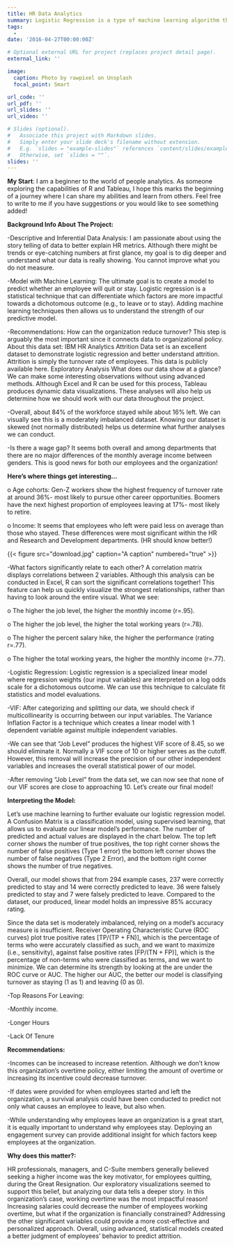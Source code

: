 ```yaml
---
title: HR Data Analytics
summary: Logistic Regression is a type of machine learning algorithm that is used to predict/forecast variables that are categorical in nature. It is used to solve classification tasks.
tags:
  -    
date: '2016-04-27T00:00:00Z'

# Optional external URL for project (replaces project detail page).
external_link: ''

image:
  caption: Photo by rawpixel on Unsplash
  focal_point: Smart

url_code: ''
url_pdf: ''
url_slides: ''
url_video: ''

# Slides (optional).
#   Associate this project with Markdown slides.
#   Simply enter your slide deck's filename without extension.
#   E.g. `slides = "example-slides"` references `content/slides/example-slides.md`.
#   Otherwise, set `slides = ""`.
slides: ''
---
```


**My Start**: I am a beginner to the world of people analytics. As someone
exploring the capabilities of R and Tableau, I hope this marks the beginning of a journey
where I can share my abilities and learn from others. Feel free to write to me if you have
suggestions or you would like to see something added!

**Background Info About The Project:**


-Descriptive and Inferential Data Analysis: I am passionate about using the story telling
of data to better explain HR metrics. Although there might be trends or eye-catching
numbers at first glance, my goal is to dig deeper and understand what our data is really
showing. You cannot improve what you do not measure.

-Model with Machine Learning: The ultimate goal is to create a model to predict
whether an employee will quit or stay. Logistic regression is a statistical technique that
can differentiate which factors are more impactful towards a dichotomous outcome (e.g.,
to leave or to stay). Adding machine learning techniques then allows us to understand the
strength of our predictive model.

-Recommendations: How can the organization reduce turnover? This step is arguably the
most important since it connects data to organizational policy.
About this data set: IBM HR Analytics Attrition Data set is an excellent dataset to demonstrate
logistic regression and better understand attrition. Attrition is simply the turnover rate of
employees. This data is publicly available here.
Exploratory Analysis
What does our data show at a glance? We can make some interesting observations without using
advanced methods. Although Excel and R can be used for this process, Tableau produces
dynamic data visualizations. These analyses will also help us determine how we should work
with our data throughout the project.

-Overall, about 84% of the workforce stayed while about 16% left. We can visually see
this is a moderately imbalanced dataset. Knowing our dataset is skewed (not normally
distributed) helps us determine what further analyses we can conduct.

-Is there a wage gap? It seems both overall and among departments that there are no
major differences of the monthly average income between genders. This is good news for
both our employees and the organization!

**Here’s where things get interesting...**

o Age cohorts: Gen-Z workers show the highest frequency of turnover rate at
around 36%- most likely to pursue other career opportunities. Boomers have the
next highest proportion of employees leaving at 17%- most likely to retire.

o Income: It seems that employees who left were paid less on average than those
who stayed. These differences were most significant within the HR and Research
and Development departments. (HR should know better!)

{{< figure src="download.jpg" caption="A caption" numbered="true" >}}


-What factors significantly relate to each other? A correlation matrix displays correlations
between 2 variables. Although this analysis can be conducted in Excel, R can sort the
significant correlations together! This feature can help us quickly visualize the strongest
relationships, rather than having to look around the entire visual.
What we see:



o The higher the job level, the higher the monthly income (r=.95).

o The higher the job level, the higher the total working years (r=.78).

o The higher the percent salary hike, the higher the performance (rating r=.77).

o The higher the total working years, the higher the monthly income (r=.77).

-Logistic Regression:
Logistic regression is a specialized linear model where regression weights (our input variables)
are interpreted on a log odds scale for a dichotomous outcome. We can use this technique to
calculate fit statistics and model evaluations.

-VIF: After categorizing and splitting our data, we should check if multicollinearity is
occurring between our input variables. The Variance Inflation Factor is a technique
which creates a linear model with 1 dependent variable against multiple independent
variables.

-We can see that “Job Level” produces the highest VIF score of 8.45, so we should
eliminate it. Normally a VIF score of 10 or higher serves as the cutoff. However, this
removal will increase the precision of our other independent variables and increases the
overall statistical power of our model.

-After removing “Job Level” from the data set, we can now see that none of our VIF
scores are close to approaching 10. Let’s create our final model!

**Interpreting the Model:**

Let’s use machine learning to further evaluate our logistic regression model.
A Confusion Matrix is a classification model, using supervised learning, that allows us to
evaluate our linear model’s performance. The number of predicted and actual values are
displayed in the chart below. The top left corner shows the number of true positives, the top right
corner shows the number of false positives (Type 1 error) the bottom left corner shows the
number of false negatives (Type 2 Error), and the bottom right corner shows the number of true
negatives.

Overall, our model shows that from 294 example cases, 237 were correctly predicted to stay and
14 were correctly predicted to leave. 36 were falsely predicted to stay and 7 were falsely
predicted to leave. Compared to the dataset, our produced, linear model holds an impressive 85%
accuracy rating.

Since the data set is moderately imbalanced, relying on a model’s accuracy measure is
insufficient. Receiver Operating Characteristic Curve (ROC curves) plot true positive rates
[TP/(TP + FN)], which is the percentage of terms who were accurately classified as such, and we
want to maximize (i.e., sensitivity), against false positive rates [FP/(TN + FP)], which is the
percentage of non-terms who were classified as terms, and we want to minimize. We can
determine its strength by looking at the are under the ROC curve or AUC. The higher our AUC,
the better our model is classifying turnover as staying (1 as 1) and leaving (0 as 0).

-Top Reasons For Leaving:

-Monthly income.

-Longer Hours

-Lack Of Tenure


**Recommendations:**

-Incomes can be increased to increase retention. Although we don’t know this
organization’s overtime policy, either limiting the amount of overtime or increasing its
incentive could decrease turnover.

-If dates were provided for when employees started and left the organization, a survival
analysis could have been conducted to predict not only what causes an employee to leave,
but also when.

-While understanding why employees leave an organization is a great start, it is equally
important to understand why employees stay. Deploying an engagement survey can
provide additional insight for which factors keep employees at the organization.


**Why does this matter?:**

HR professionals, managers, and C-Suite members generally believed seeking a higher income
was the key motivator, for employees quitting, during the Great Resignation. Our exploratory
visualizations seemed to support this belief, but analyzing our data tells a deeper story. In this
organization’s case, working overtime was the most impactful reason! Increasing salaries could
decrease the number of employees working overtime, but what if the organization is financially
constrained? Addressing the other significant variables could provide a more cost-effective and
personalized approach. Overall, using advanced, statistical models created a better judgment of
employees’ behavior to predict attrition.
